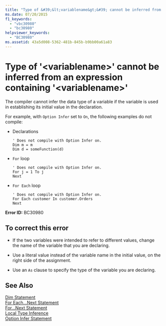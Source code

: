 ```yaml
---
title: "Type of &#39;&lt;variablename&gt;&#39; cannot be inferred from an expression containing &#39;&lt;variablename&gt;&#39;"
ms.date: 07/20/2015
f1_keywords: 
  - "vbc30980"
  - "bc30980"
helpviewer_keywords: 
  - "BC30980"
ms.assetid: 43a5d008-5362-481b-845b-b9bb00a61a83
---
```

# Type of &#39;&lt;variablename&gt;&#39; cannot be inferred from an expression containing &#39;&lt;variablename&gt;&#39;
The compiler cannot infer the data type of a variable if the variable is used in establishing its initial value in the declaration.  
  
 For example, with `Option Infer` set to `On`, the following examples do not compile:  
  
-   Declarations  
  
    ```  
    ' Does not compile with Option Infer on.  
    Dim m = m  
    Dim d = someFunction(d)  
    ```  
  
-   `For` loop  
  
    ```  
    ' Does not compile with Option Infer on.  
    For j = 1 To j  
    Next  
    ```  
  
-   `For Each` loop  
  
    ```  
    ' Does not compile with Option Infer on.  
    For Each customer In customer.Orders  
    Next  
    ```  
  
 **Error ID:** BC30980  
  
## To correct this error  
  
-   If the two variables were intended to refer to different values, change the name of the variable that you are declaring.  
  
-   Use a literal value instead of the variable name in the initial value, on the right side of the assignment.  
  
-   Use an `As` clause to specify the type of the variable you are declaring.  
  
## See Also  
 [Dim Statement](../../visual-basic/language-reference/statements/dim-statement.md)  
 [For Each...Next Statement](../../visual-basic/language-reference/statements/for-each-next-statement.md)  
 [For...Next Statement](../../visual-basic/language-reference/statements/for-next-statement.md)  
 [Local Type Inference](../../visual-basic/programming-guide/language-features/variables/local-type-inference.md)  
 [Option Infer Statement](../../visual-basic/language-reference/statements/option-infer-statement.md)
